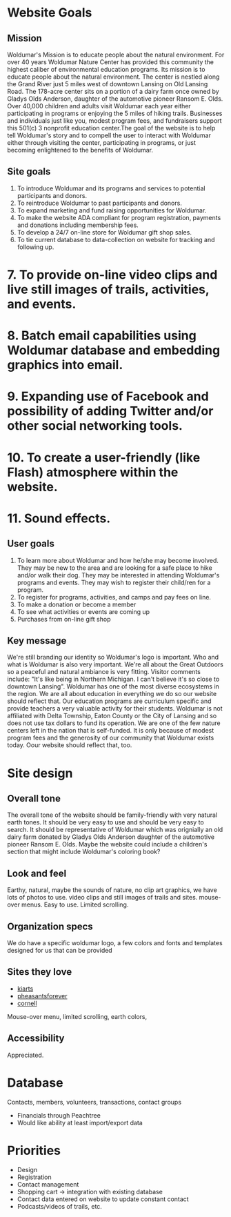 # Website Goals

## Mission

Woldumar's Mission is to educate people about the natural environment. For over 40 years Woldumar Nature Center has provided this community the highest caliber of environmental education programs. Its mission is to educate people about the natural environment. The center is nestled along the Grand River just 5 miles west of downtown Lansing on Old Lansing Road. The 178-acre center sits on a portion of a dairy farm once owned by Gladys Olds Anderson, daughter of the automotive pioneer Ransom E. Olds. Over 40,000 children and adults visit Woldumar each year either participating in programs or enjoying the 5 miles of hiking trails. Businesses and individuals just like you, modest program fees, and fundraisers support this 501(c) 3 nonprofit education center.The goal of the website is to help tell Woldumar's story and to compell the user to interact with Woldumar either through visiting the center, participating in programs, or just becoming enlightened to the benefits of Woldumar.

## Site goals

  1. To introduce Woldumar and its programs and services to potential participants and donors.
  2. To reintroduce Woldumar to past participants and donors.
  3. To expand marketing and fund raising opportunities for Woldumar.
  4. To make the website ADA compliant for program registration, payments and donations including membership fees. 
  5. To develop a 24/7 on-line store for Woldumar gift shop sales.
  6. To tie current database to data-collection on website for tracking and following up.
  # 7. To provide on-line video clips and live still images of trails, activities, and events.
  # 8. Batch email capabilities using Woldumar database and embedding graphics into email.
  # 9. Expanding use of Facebook and possibility of adding Twitter and/or other social networking tools.
  # 10. To create a user-friendly (like Flash) atmosphere within the website.
  # 11. Sound effects.

## User goals

  1. To learn more about Woldumar and how he/she may become involved. They may be new to the area and are looking for a safe place to hike and/or walk their dog. They may be interested in attending Woldumar's programs and events. They may wish to register their child/ren for a program.
  2. To register for programs, activities, and camps and pay fees on line.
  3. To make a donation or become a member
  4. To see what activities or events are coming up
  5. Purchases from on-line gift shop 

## Key message

We're still branding our identity so Woldumar's logo is important. Who and what is Woldumar is also very important. We're all about the Great Outdoors so a peaceful and natural ambiance is very fitting. Visitor comments include: "It's like being in Northern Michigan. I can't believe it's so close to downtown Lansing". Woldumar has one of the most diverse ecosystems in the region. We are all about education in everything we do so our website should reflect that. Our education programs are curriculum specific and provide teachers a very valuable activity for their students. Woldumar is not affiliated with Delta Township, Eaton County or the City of Lansing and so does not use tax dollars to fund its operation. We are one of the few nature centers left in the nation that is self-funded. It is only because of modest program fees and the generosity of our community that Woldumar exists today. Oour website should reflect that, too.

# Site design

## Overall tone

The overall tone of the website should be family-friendly with very natural earth tones. It should be very easy to use and should be very easy to search. It should be representative of Woldumar which was orignially an old dairy farm donated by Gladys Olds Anderson daughter of the automotive pioneer Ransom E. Olds. Maybe the website could include a children's section that might include Woldumar's coloring book?

## Look and feel

Earthy, natural, maybe the sounds of nature, no clip art graphics, we have lots of photos to use. video clips and still images of trails and sites. mouse-over menus. Easy to use. Limited scrolling.

## Organization specs

We do have a specific woldumar logo, a few colors and fonts and templates designed for us that can be provided

## Sites they love

* [kiarts](http://www.kiarts.org/)
* [pheasantsforever](http://www.pheasantsforever.org/)
* [cornell](http://www.birds.cornell.edu)

Mouse-over menu, limited scrolling, earth colors,

## Accessibility

Appreciated.

# Database

Contacts, members, volunteers, transactions, contact groups

* Financials through Peachtree
* Would like ability at least import/export data

# Priorities

* Design
* Registration 
* Contact management
* Shopping cart -> integration with existing database
* Contact data entered on website to update constant contact
* Podcasts/videos of trails, etc.
